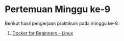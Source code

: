 # Pertemuan Minggu ke-9
Berikut hasil pengerjaan praktikum pada minggu ke-9:
1. [Docker for Beginners - Linux](./latihan.md)